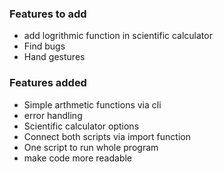 ### Features to add

- add logrithmic function in scientific calculator
- Find bugs
- Hand gestures

### Features added
- Simple arthmetic functions via cli
- error handling 
- Scientific calculator options
- Connect both scripts via import function
- One script to run whole program
- make code more readable